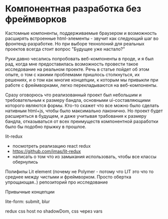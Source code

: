 # Компонентная разработка без фреймворков

Кастомные компоненты, поддерживаемые браузером и возможность расширять встроенные html-элементы - звучит как следующий шаг во фронтенд-разработке. Но при выборе технолоний для реальных проектов всегда стоит вопрос "Будущее уже настало?"

Руки давно чесались попробовать веб-компоненты в проде, и я был рад, когда мне предоставилась возможность провести такое исследование на реальном проекте. Речь в статье пойдет об этом опыте, о том с какими проблемами пришлось столкнуться, их решениях, и о том как многие концепции, к которым мы привыкли при работе с фреймворками, легко перекладываются на веб-компоненты.

Сразу оговорюсь что реализованный проект был небольшим и требовательным к размеру бандла, основными ui-составляющими которого являются формы. Кто-то скажет что все можно было сделать нативным html+js, чтобы было максимально лаконично. Но проект будет расширяться в будущем, и даже учитывая трабования к размеру бандла, отказываться от всех преимуществ компонентной разработки было бы подобно прыжку в прошлое.





lit-redux
- посмотреть реализацию react redux
- https://github.com/jmas/lit-redux
- написать о том что из замыкания использовать, чтобы все классы обернулись




Полифилы
Lit element (почему не Polymer - потому что LIT это что то среднее между чистыми и фреймворком. Просто обертка упрощающая..)
репозиторий про исследование

Привычные концепции

lite-form: submit, blur

redux
css host
no shadowDom, css через vars
